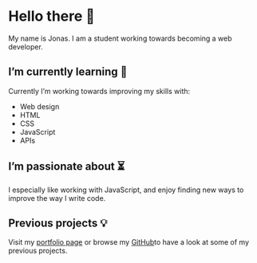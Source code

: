 # Hello there :duck:
My name is Jonas. I am a student working towards becoming a web developer.

## I’m currently learning :thought_balloon:
Currently I’m working towards improving my skills with:
- Web design
- HTML
- CSS
- JavaScript
- APIs

## I’m passionate about :hourglass_flowing_sand:
I especially like working with JavaScript, and enjoy finding new ways to improve the way I write code.

## Previous projects :bulb:
Visit my [portfolio page](https://idyllic-wisp-467248.netlify.app) or browse my [GitHub](https://github.com/jonaslod)to have a look at some of my previous projects.
